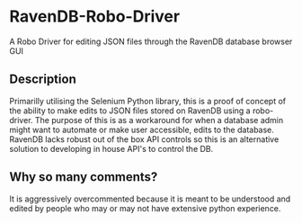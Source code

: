 # RavenDB-Robo-Driver
A Robo Driver for editing JSON files through the RavenDB database browser GUI

## Description
Primarilly utilising the Selenium Python library, this is a proof of concept of the ability to make edits to JSON files stored on RavenDB using a robo-driver. The purpose of this is as a workaround for when a database admin might want to automate or make user accessible, edits to the database. RavenDB lacks robust out of the box API controls so this is an alternative solution to developing in house API's to control the DB. 

## Why so many comments?

It is aggressively overcommented because it is meant to be understood and edited by people who may or may not have extensive python experience. 
